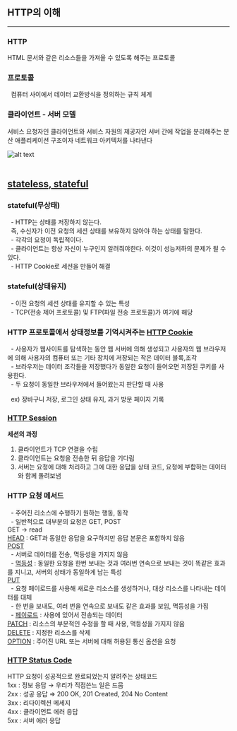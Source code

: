 ## HTTP의 이해
---

### HTTP 
HTML 문서와 같은 리소스들을 가져올 수 있도록 해주는 프로토콜
<br>

### 프로토콜
&nbsp; 컴퓨터 사이에서 데이터 교환방식을 정의하는 규칙 체계
### 클라이언트 - 서버 모델
 서비스 요청자인 클라이언트와 서비스 자원의 제공자인 서버 간에 작업을 분리해주는 분산 애플리케이션 구조이자 네트워크 아키텍처를 나타낸다<br>

 ![alt text](https://upload.wikimedia.org/wikipedia/commons/thumb/c/c9/Client-server-model.svg/500px-Client-server-model.svg.png)
<br><br>
## [stateless, stateful](https://en.wikipedia.org/wiki/Stateless_protocol)
### stateful(무상태)
&nbsp; - HTTP는 상태를 저장하지 않는다. <br>
&nbsp; 즉, 수신자가 이전 요청의 세션 상태를 보유하지 않아야 하는 상태를 말한다.<br>
&nbsp; - 각각의 요청이 독립적이다.<br>
&nbsp; - 클라이언트는 항상 자신이 누구인지 알려줘야한다. 이것이 성능저하의 문제가 될 수 있다.<br>
&nbsp; - HTTP Cookie로 세션을 만들어 해결

### stateful(상태유지)
&nbsp; - 이전 요청의 세션 상태를 유지할 수 있는 특성<br>
&nbsp; - TCP(전송 제어 프로토콜) 및 FTP(파일 전송 프로토콜)가 여기에 해당<br>

### HTTP 프로토콜에서 상태정보를 기억시켜주는 [HTTP Cookie](https://developer.mozilla.org/ko/docs/Web/HTTP/Cookies_)
&nbsp; - 사용자가 웹사이트를 탐색하는 동안 웹 서버에 의해 생성되고 사용자의 웹 브라우저에 의해 사용자의 컴퓨터 또는 기타 장치에 저장되는 작은 데이터 블록,조각<br>
&nbsp; - 브라우저는 데이터 조각들을 저장했다가 동일한 요청이 들어오면 저장된 쿠키를 사용한다.<br>
&nbsp; - 두 요청이 동일한 브라우저에서 들어왔는지 판단할 때 사용<br>

&nbsp; ex) 장바구니 저장, 로그인 상태 유지, 과거 방문 페이지 기록

### [HTTP Session](https://developer.mozilla.org/ko/docs/Web/HTTP/Session) 

**세션의 과정**<br>
1. 클라이언트가 TCP 연결을 수립
2. 클라이언트는 요청을 전송한 뒤 응답을 기다림
3. 서버는 요청에 대해 처리하고 그에 대한 응답을 상태 코드, 요청에 부합하는 데이터와 함께 돌려보냄

### HTTP 요청 메서드
&nbsp; - 주어진 리소스에 수행하기 원하는 행동, 동작<br>
&nbsp; - 일반적으로 대부분의 요청은 GET, POST<br>
GET &rarr; read<br>
[HEAD](https://developer.mozilla.org/ko/docs/Web/HTTP/Methods/HEAD) : GET과 동일한 응답을 요구하지만 응답 본문은 포함하지 않음<br>
[POST](https://developer.mozilla.org/ko/docs/Web/HTTP/Methods/POST)<br>
&nbsp; - 서버로 데이터를 전송, 멱등성을 가지지 않음<br>
&nbsp; - [멱등성](https://developer.mozilla.org/ko/docs/Glossary/Idempotent) : 동일한 요청을 한번 보내는 것과 여러번 연속으로 보내는 것이 똑같은 효과를 지니고, 서버의 상태가 동일하게 남는 특성<br>
[PUT](https://developer.mozilla.org/ko/docs/Web/HTTP/Methods/PUT)<br>
&nbsp; - 요청 페이로드를 사용해 새로운 리소스를 생성하거나, 대상 리소스를 나타내는 데이터를 대체<br>
&nbsp; - 한 번을 보내도, 여러 번을 연속으로 보내도 같은 효과를 보임, 멱등성을 가짐<br>
&nbsp; - [페이로드](https://ko.wikipedia.org/wiki/%ED%8E%98%EC%9D%B4%EB%A1%9C%EB%93%9C_(%EC%BB%B4%ED%93%A8%ED%8C%85)_) : 사용에 있어서 전송되는 데이터<br>
[PATCH](https://developer.mozilla.org/ko/docs/Web/HTTP/Methods/PATCH) : 리소스의 부분적인 수정을 할 때 사용, 멱등성을 가지지 않음<br>
[DELETE](https://developer.mozilla.org/ko/docs/Web/HTTP/Methods/DELETE) : 지정한 리소스를 삭제<br>
[OPTION](https://developer.mozilla.org/ko/docs/Web/HTTP/Methods/OPTIONS) : 주어진 URL 또는 서버에 대해 허용된 통신 옵션을 요청<br>

### [HTTP Status Code](https://developer.mozilla.org/ko/docs/Web/HTTP/Status)
HTTP 요청이 성공적으로 완료되었는지 알려주는 상태코드<br>
1xx : 정보 응답 &rarr; 우리가 직접쓴느 일은 드뭄<br>
2xx : 성공 응답 &Rightarrow; 200 OK, 201 Created, 204 No Content<br>
3xx : 리다이렉션 메세지<br>
4xx : 클라이언트 에러 응답<br>
5xx : 서버 에러 응답<br>






















